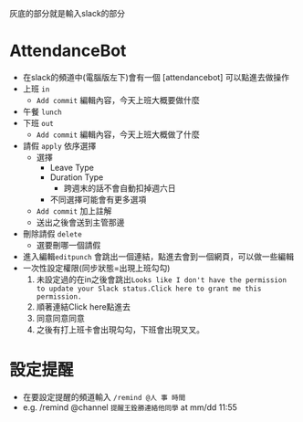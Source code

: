 灰底的部分就是輸入slack的部分


# AttendanceBot
- 在slack的頻道中(電腦版左下)會有一個 [attendancebot] 可以點進去做操作
- 上班 `in`
    - `Add commit` 編輯內容，今天上班大概要做什麼
- 午餐 `lunch`
- 下班 `out`
    - `Add commit` 編輯內容，今天上班大概做了什麼
- 請假 `apply` 依序選擇
    - 選擇
        - Leave Type
        - Duration Type
            - 跨週末的話不會自動扣掉週六日
        - 不同選擇可能會有更多選項
    - `Add commit` 加上註解
    - 送出之後會送到主管那邊
- 刪除請假 `delete`
    - 選要刪哪一個請假
- 進入編輯`editpunch` 會跳出一個連結，點進去會到一個網頁，可以做一些編輯
- 一次性設定權限(同步狀態=出現上班勾勾)
    1. 未設定過的在in之後會跳出`Looks like I don't have the permission to update your Slack status.Click here to grant me this permission.`
    2. 順著連結Click here點進去
    3. 同意同意同意
    4. 之後有打上班卡會出現勾勾，下班會出現叉叉。
    
# 設定提醒
- 在要設定提醒的頻道輸入 `/remind @人 事 時間` 
- e.g. /remind @channel `提醒王銓勝連絡他同學` at mm/dd 11:55
